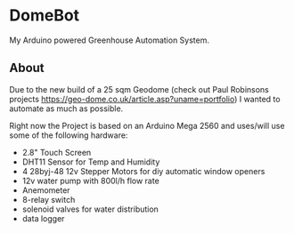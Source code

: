 # DomeBot
My Arduino powered Greenhouse Automation System.

## About
Due to the new build of a 25 sqm Geodome (check out Paul Robinsons projects https://geo-dome.co.uk/article.asp?uname=portfolio) 
I wanted to automate as much as possible.

Right now the Project is based on an Arduino Mega 2560 and uses/will use some of the following hardware:
  - 2.8" Touch Screen
  - DHT11 Sensor for Temp and Humidity
  - 4 28byj-48 12v Stepper Motors for diy automatic window openers 
  - 12v water pump with 800l/h flow rate
  - Anemometer
  - 8-relay switch
  - solenoid valves for water distribution
  - data logger
  
  
  
